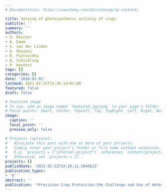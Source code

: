 ```yaml
---
# Documentation: https://wowchemy.com/docs/managing-content/

title: Sensing of photosynthetic activity of crops
subtitle: ''
summary: ''
authors:
- U. Rascher
- A. Damm
- S. van der Linden
- A. Okujeni
- R. Pieruschka
- A. Schickling
- P. Hostert
tags: []
categories: []
date: '2010-01-01'
lastmod: 2021-02-22T15:26:13+01:00
featured: false
draft: false

# Featured image
# To use, add an image named `featured.jpg/png` to your page's folder.
# Focal points: Smart, Center, TopLeft, Top, TopRight, Left, Right, BottomLeft, Bottom, BottomRight.
image:
  caption: ''
  focal_point: ''
  preview_only: false

# Projects (optional).
#   Associate this post with one or more of your projects.
#   Simply enter your project's folder or file name without extension.
#   E.g. `projects = ["internal-project"]` references `content/project/deep-learning/index.md`.
#   Otherwise, set `projects = []`.
projects: []
publishDate: '2021-02-22T14:26:11.584562Z'
publication_types:
- '6'
abstract: ''
publication: '*Precision Crop Protection-the Challenge and Use of Heterogeneity*'
---
```

